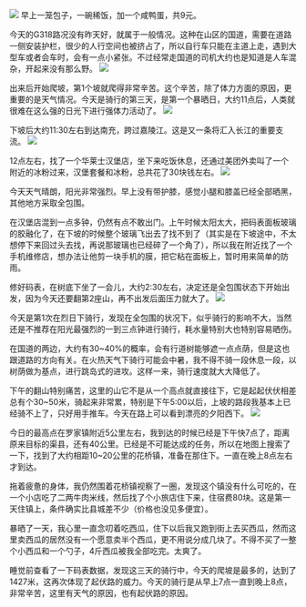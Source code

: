![](https://gitee.com/waterchinap/g318/raw/master/0604.png#height=728&id=b5CFq&originHeight=728&originWidth=1366&originalType=binary&ratio=1&status=done&style=none&width=1366)
早上一笼包子，一碗稀饭，加一个咸鸭蛋，共9元。


今天的G318路况没有昨天好，就属于一般情况。这种在山区的国道，需要在道路一侧安装护栏，很少的人行空间也被挤占了，所以自行车只能在主道上走，遇到大型车或者会车时，会有一点小紧张。不过经常走国道的司机大约也是知道是人车混杂，开起来没有那么野。
![](https://gitee.com/waterchinap/g318/raw/master/IMG_20210604_083137.jpg#id=MIoXb&originHeight=3472&originWidth=4624&originalType=binary&ratio=1&status=done&style=none)


出来后开始爬坡，第1个坡就爬得非常辛苦。这个辛苦，除了体力方面的原因，更重要的是天气情况。今天是骑行的第三天，是第一个暴晒日，大约11点后，人类就很难在这么强的日光下进行强体力活动了。
![](https://gitee.com/waterchinap/g318/raw/master/IMG_20210604_091847.jpg#id=ujVvx&originHeight=4624&originWidth=3472&originalType=binary&ratio=1&status=done&style=none)


下坡后大约11:30左右到达南充，跨过嘉陵江。这是又一条将汇入长江的重要支流。
![](https://gitee.com/waterchinap/g318/raw/master/IMG_20210604_113345.jpg#height=3472&id=qEz8c&originHeight=3472&originWidth=4624&originalType=binary&ratio=1&status=done&style=none&width=4624)


12点左右，找了一个华莱士汉堡店，坐下来吃饭休息，还通过美团外卖叫了一个附近的冰粉过来，汉堡套餐和冰粉，总共花了30块钱左右。
![](https://gitee.com/waterchinap/g318/raw/master/IMG_20210604_122206.jpg#id=JbGSo&originHeight=3472&originWidth=4624&originalType=binary&ratio=1&status=done&style=none)


今天天气晴朗，阳光非常强烈。早上没有带护膝，感觉小腿和膝盖已经全部晒黑，其他地方采取全包围。


在汉堡店混到一点多钟，仍然有点不敢出门。上午时候太阳太大，把码表面板玻璃的胶融化了，在下坡的时候整个玻璃飞出去了找不到了（其实是在下坡途中，不太想停下来回过头去找，再说那玻璃也已经碎了一个角了），所以我在附近找了一个手机维修店，想办法让他剪一块手机的膜，把它粘在面板上，暂时用来简单的防雨。


修好码表，在树底下坐了一会儿，大约2:30左右，决定还是全包围状态下开始出发，因为今天还要翻第2座山，再不出发后面压力就大了。
![](https://gitee.com/waterchinap/g318/raw/master/IMG_20210604_153347.jpg#id=TC5OX&originHeight=5184&originWidth=3880&originalType=binary&ratio=1&status=done&style=none)


今天是第1次在烈日下骑行，发现在全包围的状况下，似乎骑行的影响不大，当然还是不推荐在阳光最强烈的一到三点钟进行骑行，耗水量特别大也特别容易晒伤。


在国道的两边，大约有30~40%的概率，会有行道树能够遮一点点荫，但是这也跟道路的方向有关。在火热天气下骑行可能会中暑，我不得不骑一段休息一段，以树荫做为基点，进行跳岛式的进攻。这样一来，骑行速度就大大降低了。


下午的翻山特别痛苦，这里的山它不是从一个高点就直接往下，它是起起伏伏相差总有个30~50米，骑起来非常累，特别是下午5:00以后，上坡的路段我基本上已经骑不上了，只好用手推车。今天在路上可以看到漂亮的夕阳西下。
![](https://gitee.com/waterchinap/g318/raw/master/IMG_20210604_191432.jpg#id=QJRIR&originHeight=3472&originWidth=4624&originalType=binary&ratio=1&status=done&style=none)


今日的最高点在罗家镇附近5公里左右，我到达的时候已经是下午快7点了，距离原来目标的渠县，还有40公里。已经是不可能达成的任务，所以在地图上搜索了一下，找到了大约相距10~20公里的花桥镇，准备在那住下。一直在晚上8点左右才到达。


拖着疲惫的身体，我仍然围着花桥镇视察了一圈，发现这个镇没有什么可吃的，在一个小店吃了二两牛肉米线，然后找了个小旅店住下来，住宿费80块。这是第一天住镇上，条件确实比县城差不少（价格也没见多便宜）。


暴晒了一天，我心里一直念叨着吃西瓜，住下以后我又跑到街上去买西瓜，然而这里卖西瓜的居然没有一个愿意卖半个西瓜，更不用说分成几块了。不得不买了一整个小西瓜和一个勺子，4斤西瓜被我全部吃完。太爽了。


睡觉前查看了一下码表数据，发现这三天的骑行中，今天的爬坡是最多的，达到了1427米，这再次体现了起伏路的威力。今天的骑行是从早上7点一直到晚上8点，非常辛苦，这里有天气的原因，也有起伏路的原因。
